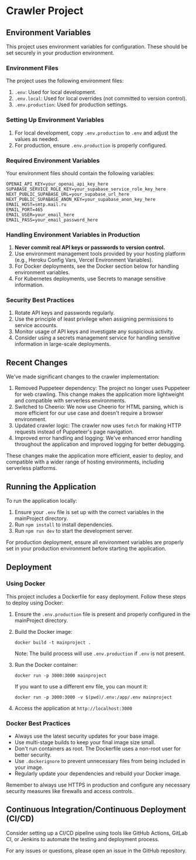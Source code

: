 # Crawler Project

## Environment Variables

This project uses environment variables for configuration. These should be set securely in your production environment.

### Environment Files

The project uses the following environment files:

1. `.env`: Used for local development.
2. `.env.local`: Used for local overrides (not committed to version control).
3. `.env.production`: Used for production settings.

### Setting Up Environment Variables

1. For local development, copy `.env.production` to `.env` and adjust the values as needed.
2. For production, ensure `.env.production` is properly configured.

### Required Environment Variables

Your environment files should contain the following variables:

```
OPENAI_API_KEY=your_openai_api_key_here
SUPABASE_SERVICE_ROLE_KEY=your_supabase_service_role_key_here
NEXT_PUBLIC_SUPABASE_URL=your_supabase_url_here
NEXT_PUBLIC_SUPABASE_ANON_KEY=your_supabase_anon_key_here
EMAIL_HOST=smtp.mail.ru
EMAIL_PORT=465
EMAIL_USER=your_email_here
EMAIL_PASS=your_email_password_here
```

### Handling Environment Variables in Production

1. **Never commit real API keys or passwords to version control.**
2. Use environment management tools provided by your hosting platform (e.g., Heroku Config Vars, Vercel Environment Variables).
3. For Docker deployments, see the Docker section below for handling environment variables.
4. For Kubernetes deployments, use Secrets to manage sensitive information.

### Security Best Practices

1. Rotate API keys and passwords regularly.
2. Use the principle of least privilege when assigning permissions to service accounts.
3. Monitor usage of API keys and investigate any suspicious activity.
4. Consider using a secrets management service for handling sensitive information in large-scale deployments.

## Recent Changes

We've made significant changes to the crawler implementation:

1. Removed Puppeteer dependency: The project no longer uses Puppeteer for web crawling. This change makes the application more lightweight and compatible with serverless environments.
2. Switched to Cheerio: We now use Cheerio for HTML parsing, which is more efficient for our use case and doesn't require a browser environment.
3. Updated crawler logic: The crawler now uses `fetch` for making HTTP requests instead of Puppeteer's page navigation.
4. Improved error handling and logging: We've enhanced error handling throughout the application and improved logging for better debugging.

These changes make the application more efficient, easier to deploy, and compatible with a wider range of hosting environments, including serverless platforms.

## Running the Application

To run the application locally:

1. Ensure your `.env` file is set up with the correct variables in the mainProject directory.
2. Run `npm install` to install dependencies.
3. Run `npm run dev` to start the development server.

For production deployment, ensure all environment variables are properly set in your production environment before starting the application.

## Deployment

### Using Docker

This project includes a Dockerfile for easy deployment. Follow these steps to deploy using Docker:

1. Ensure the `.env.production` file is present and properly configured in the mainProject directory.

2. Build the Docker image:
   ```
   docker build -t mainproject .
   ```
   Note: The build process will use `.env.production` if `.env` is not present.

3. Run the Docker container:
   ```
   docker run -p 3000:3000 mainproject
   ```
   If you want to use a different env file, you can mount it:
   ```
   docker run -p 3000:3000 -v $(pwd)/.env:/app/.env mainproject
   ```

4. Access the application at `http://localhost:3000`

### Docker Best Practices

- Always use the latest security updates for your base image.
- Use multi-stage builds to keep your final image size small.
- Don't run containers as root. The Dockerfile uses a non-root user for better security.
- Use `.dockerignore` to prevent unnecessary files from being included in your image.
- Regularly update your dependencies and rebuild your Docker image.

Remember to always use HTTPS in production and configure any necessary security measures like firewalls and access controls.

## Continuous Integration/Continuous Deployment (CI/CD)

Consider setting up a CI/CD pipeline using tools like GitHub Actions, GitLab CI, or Jenkins to automate the testing and deployment process.

For any issues or questions, please open an issue in the GitHub repository.
